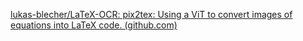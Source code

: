 [lukas-blecher/LaTeX-OCR: pix2tex: Using a ViT to convert images of equations into LaTeX code. (github.com)](https://github.com/lukas-blecher/LaTeX-OCR)